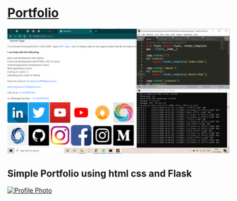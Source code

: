 # [Portfolio](https://portfoliousingflask.herokuapp.com/contact)

[![app.py](https://raw.githubusercontent.com/imvickykumar999/Portfolio-using-Flask/main/screenshot.png)](https://github.com/imvickykumar999/Portfolio-using-Flask/blob/main/app.py)


Simple Portfolio using html css and Flask
----------------------------

[![Profile Photo](https://github.com/imvickykumar999/oye-vicks/blob/master/image/profile.jpg)](https://imvickykumar999.github.io/Portfolio-oye-vicks/)
